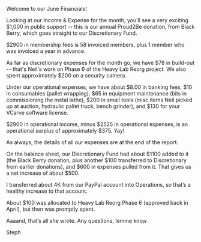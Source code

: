 Welcome to our June Financials!

Looking at our Income & Expense for the month, you'll see a very exciting $1,000 in public support -- this is our annual Proud2Be donation, from Black Berry, which goes straight to our Discretionary Fund.

$2900 in membership fees is 58 invoiced members, plus 1 member who was invoiced a year in advance.

As far as discretionary expenses for the month go, we have $78 in build-out -- that's Neil's work on Phase 6 of the Heavy Lab Reorg project. We also spent approximately $200 on a security camera.

Under our operational expenses, we have about $8.00 in banking fees, $10 in consumables (pallet wrapping), $65 in equipment maintenance (bits in commissioning the metal lathe), $200 in small tools (misc items Neil picked up at auction, hydraulic pallet truck, bench grinder), and $130 for your VCarve software license.

$2900 in operational income, minus $2525 in operational expenses, is an operational surplus of approximately $375. Yay!

As always, the details of all our expenses are at the end of the report.

On the balance sheet, our Discretionary Fund had about $1100 added to it (the Black Berry donation, plus another $100 transferred to Discretionary from earlier donations), and $600 in expenses pulled from it. That gives us a net increase of about $500.

I transferred about 4K from our PayPal account into Operations, so that’s a healthy increase to that account.

About $100 was allocated to Heavy Lab Reorg Phase 6 (approved back in April), but then was promptly spent.

Aaaand, that’s all she wrote. Any questions, lemme know

Steph 

